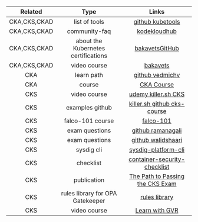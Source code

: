 |     Related     |                Type                 |                                                                   Links                                                                   |
|:---------------:|:-----------------------------------:|:-----------------------------------------------------------------------------------------------------------------------------------------:|
| CKA,CKS,CKAD    |            list of tools            |                                        [github kubetools](https://github.com/collabnix/kubetools)                                         |
| CKA,CKS,CKAD    |            community-faq            |                                       [kodekloudhub](https://github.com/kodekloudhub/community-faq)                                       |
| CKA,CKS,CKAD    | about the Kubernetes certifications |                                [bakavetsGitHub](https://gist.github.com//05681473ca617579156de033ba40ee7a)                                |
| CKA,CKS,CKAD    |            video course             |                                   [bakavets](https://www.youtube.com/watch?v=Amkkr4_nsyc&list=PL3SzV1_k2H1VDePbSWUqERqlBXIk02wCQ)                                   |
| CKA             |             learn path              |                                      [github vedmichv](https://github.com/vedmichv/CKA-learn-path/)                                       |
| CKA             |               course                |                          [CKA Course](https://github.com/kodekloudhub/certified-kubernetes-administrator-course)                          |
| CKS             |            video course             |                       [udemy killer.sh CKS](https://www.udemy.com/course/certified-kubernetes-security-specialist/)                       |
| CKS             |           examples github           |                            [killer.sh github cks-course](https://github.com/killer-sh/cks-course-environment)                             |
| CKS             |          falco-101 course           |                                              [falco-101](https://learn.sysdig.com/falco-101)                                              |
| CKS             |           exam questions            |                   [github ramanagali](https://github.com/ramanagali/Interview_Guide/blob/main/CKS_Preparation_Guide.md)                   |
| CKS             |           exam questions            |                       [github walidshaari](https://github.com/walidshaari/Certified-Kubernetes-Security-Specialist)                       |
| CKS             |             sysdig cli              |                                 [sysdig-platform-cli](https://sysdiglabs.github.io/sysdig-platform-cli/)                                  |
| CKS             |              checklist              |            [container-security-checklist](https://github.com/krol3/container-security-checklist#secure-the-container-registry)            |
| CKS             |             publication             |    [The Path to Passing the CKS Exam](https://hackernoon.com/the-path-to-passing-the-cks-exam-from-challenges-to-creating-a-simulator)    |
| CKS             |  rules library for OPA Gatekeeper   |           [rules library](https://cloud.google.com/anthos-config-management/docs/latest/reference/constraint-template-library)            |
| CKS             |            video course             |                   [Learn with GVR](https://www.youtube.com/watch?v=jvmShTBSBoA&list=PLFkEchqXDZx6Bw3B2NRVc499j1TavjOvm)                   |